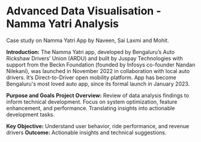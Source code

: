 # Advanced Data Visualisation - Namma Yatri Analysis
Case study on Namma Yatri App by Naveen, Sai Laxmi and Mohit.

**Introduction:**
The Namma Yatri app, developed by Bengaluru’s Auto Rickshaw Drivers’ Union (ARDU) and built by Juspay Technologies with support from the Beckn Foundation (founded by Infosys co-founder Nandan Nilekani), was launched in November 2022 in collaboration with local auto drivers.
It’s Direct-to-Driver open mobility platform.
App has become Bengaluru's most loved auto app, since its formal launch in January 2023.

**Purpose and Goals**
**Project Overview:**
Review of data analysis findings to inform technical development.
Focus on system optimization, feature enhancement, and performance.
Translating insights into actionable development tasks. 

**Key Objective:** Understand user behavior, ride performance, and revenue drivers
**Outcome:** Actionable insights and technical suggestions.



